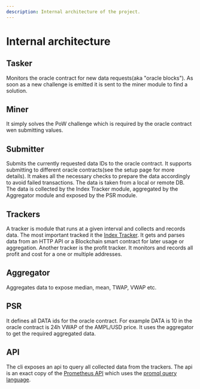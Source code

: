 ```yaml
---
description: Internal architecture of the project.
---
```


# Internal architecture

## Tasker

Monitors the oracle contract for new data requests(aka "oracle blocks").
As soon as a new challenge is emitted it is sent to the miner module to find a solution.

## Miner

It simply solves the PoW challenge which is required by the oracle contract wen submitting values.

## Submitter

Submits the currently requested data IDs to the oracle contract.
It supports submitting to different oracle contracts(see the setup page for more details).
It makes all the necessary checks to prepare the data accordingly to avoid failed transactions.
The data is taken from a local or remote DB.
The data is collected by the Index Tracker module, aggregated by the Aggregator module and exposed by the PSR module.

## Trackers

A tracker is module that runs at a given interval and collects and records data.
The most important tracked it the [Index Tracker](index-tracker.md). It gets and parses data from an HTTP API or a Blockchain smart contract for later usage or aggregation.
Another tracker is the profit tracker. It monitors and records all profit and cost for a one or multiple addresses.

## Aggregator

Aggregates data to expose median, mean, TWAP, VWAP etc.

## PSR

It defines all DATA ids for the oracle contract.
For example DATA is 10 in the oracle contract is 24h VWAP of the AMPL/USD price.
It uses the aggregator to get the required aggregated data.

## API

The cli exposes an api to query all collected data from the trackers.
The api is an exact copy of the [Prometheus API](https://prometheus.io/docs/prometheus/latest/querying/api/) which uses the [promql query language](https://prometheus.io/docs/prometheus/latest/querying/basics).


